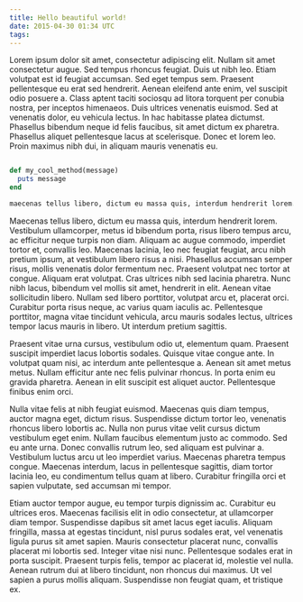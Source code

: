```yaml
---
title: Hello beautiful world!
date: 2015-04-30 01:34 UTC
tags:
---
```




Lorem ipsum dolor sit amet, consectetur adipiscing elit. Nullam sit amet consectetur augue. Sed tempus rhoncus feugiat. Duis ut nibh leo. Etiam volutpat est id feugiat accumsan. Sed eget tempus sem. Praesent pellentesque eu erat sed hendrerit. Aenean eleifend ante enim, vel suscipit odio posuere a. Class aptent taciti sociosqu ad litora torquent per conubia nostra, per inceptos himenaeos. Duis ultrices venenatis euismod. Sed at venenatis dolor, eu vehicula lectus. In hac habitasse platea dictumst. Phasellus bibendum neque id felis faucibus, sit amet dictum ex pharetra. Phasellus aliquet pellentesque lacus at scelerisque. Donec et lorem leo. Proin maximus nibh dui, in aliquam mauris venenatis eu.

```ruby

def my_cool_method(message)
  puts message
end

maecenas tellus libero, dictum eu massa quis, interdum hendrerit lorem. vestibulum ullamcorper, metus id bibendum porta, risus libero tempus arcu, 
```


Maecenas tellus libero, dictum eu massa quis, interdum hendrerit lorem. Vestibulum ullamcorper, metus id bibendum porta, risus libero tempus arcu, ac efficitur neque turpis non diam. Aliquam ac augue commodo, imperdiet tortor et, convallis leo. Maecenas lacinia, leo nec feugiat feugiat, arcu nibh pretium ipsum, at vestibulum libero risus a nisi. Phasellus accumsan semper risus, mollis venenatis dolor fermentum nec. Praesent volutpat nec tortor at congue. Aliquam erat volutpat. Cras ultrices nibh sed lacinia pharetra. Nunc nibh lacus, bibendum vel mollis sit amet, hendrerit in elit. Aenean vitae sollicitudin libero. Nullam sed libero porttitor, volutpat arcu et, placerat orci. Curabitur porta risus neque, ac varius quam iaculis ac. Pellentesque porttitor, magna vitae tincidunt vehicula, arcu mauris sodales lectus, ultrices tempor lacus mauris in libero. Ut interdum pretium sagittis.

Praesent vitae urna cursus, vestibulum odio ut, elementum quam. Praesent suscipit imperdiet lacus lobortis sodales. Quisque vitae congue ante. In volutpat quam nisi, ac interdum ante pellentesque a. Aenean sit amet metus metus. Nullam efficitur ante nec felis pulvinar rhoncus. In porta enim eu gravida pharetra. Aenean in elit suscipit est aliquet auctor. Pellentesque finibus enim orci.

Nulla vitae felis at nibh feugiat euismod. Maecenas quis diam tempus, auctor magna eget, dictum risus. Suspendisse dictum tortor leo, venenatis rhoncus libero lobortis ac. Nulla non purus vitae velit cursus dictum vestibulum eget enim. Nullam faucibus elementum justo ac commodo. Sed eu ante urna. Donec convallis rutrum leo, sed aliquam est pulvinar a. Vestibulum luctus arcu ut leo imperdiet varius. Maecenas pharetra tempus congue. Maecenas interdum, lacus in pellentesque sagittis, diam tortor lacinia leo, eu condimentum tellus quam at libero. Curabitur fringilla orci et sapien vulputate, sed accumsan mi tempor.

Etiam auctor tempor augue, eu tempor turpis dignissim ac. Curabitur eu ultrices eros. Maecenas facilisis elit in odio consectetur, at ullamcorper diam tempor. Suspendisse dapibus sit amet lacus eget iaculis. Aliquam fringilla, massa at egestas tincidunt, nisl purus sodales erat, vel venenatis ligula purus sit amet sapien. Mauris consectetur placerat nunc, convallis placerat mi lobortis sed. Integer vitae nisi nunc. Pellentesque sodales erat in porta suscipit. Praesent turpis felis, tempor ac placerat id, molestie vel nulla. Aenean rutrum dui at libero tincidunt, non rhoncus dui maximus. Ut vel sapien a purus mollis aliquam. Suspendisse non feugiat quam, et tristique ex. 
